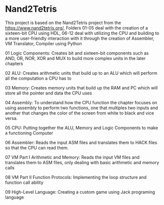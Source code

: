 # Nand2Tetris

This project is based on the Nand2Tetris project from the https://www.nand2tetris.org/, 
Folders 01-05 deal with the creation of a sixteen-bit CPU using HDL, 06-12 deal with utilizing the CPU and building to a more user-friendly interaction with it through the creation of Assembler, VM Translator, Compiler using Python

01 Logic Components: 
       Creates bit and sixteen-bit components such as AND, OR, NOR, XOR and MUX to build more complex units in the later chapters 
       
02 ALU:
       Creates arithmetic units that build up to an ALU which will perform all the computation a CPU has to 
       
03 Memory:
       Creates memory units that build up the RAM and PC which will store all the pointer and data the CPU uses
       
04 Assembly:
       To understand how the CPU function the chapter focuses on using assembly to perform two functions, one that multiples two inputs and another that changes the color of the screen from white to black and vice versa. 
       
05 CPU:
      Putting together the ALU, Memory and Logic Components to make a functioning Computer 
      
06 Assembler:
      Reads the input ASM files and translates them to HACK files so that the CPU can read them. 
      
07 VM Part I Arithmetic and Memory:
      Reads the input VM files and translates them to ASM files, only dealing with basic arithmetic and memory calls 
      
08 VM Part II Function Protocols:
      Implementing the loop structure and function call ability

09 High-Level Language:
      Creating a custom game using Jack programing language 
